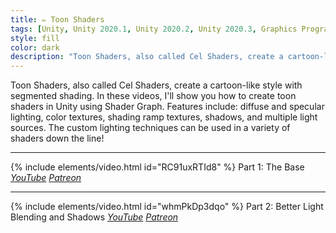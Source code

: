 ```yaml
---
title: ✏️ Toon Shaders
tags: [Unity, Unity 2020.1, Unity 2020.2, Unity 2020.3, Graphics Programming, URP, Shader Graph, HLSL, Shader, Toon, Lighting]
style: fill
color: dark 
description: "Toon Shaders, also called Cel Shaders, create a cartoon-like style with segmented shading. Features include: diffuse and specular lighting, color textures, shading ramp textures, shadows, and multiple light sources."
---
```


Toon Shaders, also called Cel Shaders, create a cartoon-like style with segmented shading. In these videos, I'll show you how to create toon shaders in Unity using Shader Graph. Features include: diffuse and specular lighting, color textures, shading ramp textures, shadows, and multiple light sources. The custom lighting techniques can be used in a variety of shaders down the line!

***

{% include elements/video.html id="RC91uxRTId8" %}
Part 1: The Base *[YouTube](https://youtu.be/RC91uxRTId8) [Patreon](https://www.patreon.com/posts/files-toon-46502475)* 

***

{% include elements/video.html id="whmPkDp3dqo" %}
Part 2: Better Light Blending and Shadows *[YouTube](https://youtu.be/whmPkDp3dqo) [Patreon](https://www.patreon.com/posts/files-toon-46502475)* 